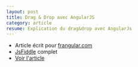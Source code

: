 ```yaml
---
layout: post
title: Drag & Drop avec AngularJS
category: article
resume: Explication du drag&drop avec AngularJs
---
```

* Article écrit pour <a href="http://www.frangular.com" target="_blank">frangular.com</a>
* <a href="http://jsfiddle.net/manland/DveUk/" target="_blank">JsFiddle</a> complet
* <a href="http://www.frangular.com/2013/02/drag-drop-avec-angularjs.html" target="_blank">Voir l'article</a>